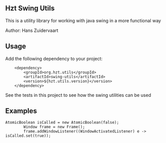 ## Hzt Swing Utils

This is a utility library for working with java swing in a more functional way

Author: Hans Zuidervaart

## Usage
Add the following dependency to your project:
````
    <dependency>
        <groupId>org.hzt.utils</groupId>
        <artifactId>swing-utils</artifactId>
        <version>${hzt.utils.version}</version>
    </dependency>
````

See the tests in this project to see how the swing utilities can be used

## Examples
````
AtomicBoolean isCalled = new AtomicBoolean(false);
        Window frame = new Frame();
        frame.addWindowListener((WindowActivatedListener) e -> isCalled.set(true));
````
